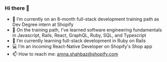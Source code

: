 ### Hi there 👋
- 🔭 I’m currently on an 8-month full-stack development training path as Dev Degree intern at Shopify
- 📝 On the training path, I've learned software engineering fundamentals in Javascript, Rails, React, GraphQL, Ruby, SQL, and Typescript
- 🌱 I’m currently learning full-stack development in Ruby on Rails
- 💻 I’m an incoming React-Native Developer on Shopify's Shop app
- 📫 How to reach me: amna.shahbaz@shopify.com
